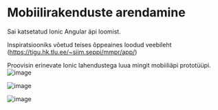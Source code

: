 # Mobiilirakenduste arendamine

Sai katsetatud Ionic Angular äpi loomist. 

Inspiratsiooniks võetud teises õppeaines loodud veebileht (https://tigu.hk.tlu.ee/~siim.seppi/mmpr/app/) 

Proovisin erinevate Ionic lahendustega luua mingit mobiiliäpi prototüüpi.
![image](https://user-images.githubusercontent.com/80106964/173255379-bfc73d39-ecc9-4d64-a0e5-271fe9ec8773.png)

![image](https://user-images.githubusercontent.com/80106964/173255387-2cc5f8c0-00a0-409b-8821-6bc4586026ff.png)

![image](https://user-images.githubusercontent.com/80106964/173255394-469bb849-620d-426d-9440-b1d0c368a9a0.png)
